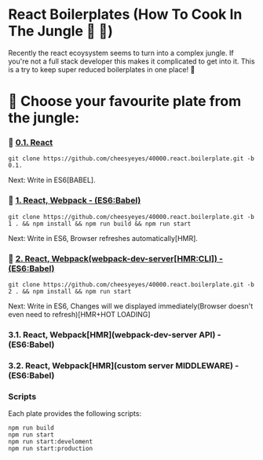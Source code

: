 # React Boilerplates (How To Cook In The Jungle :palm_tree: :see_no_evil:)

Recently the react ecoysystem seems to turn into a complex jungle.
If you're not a full stack developer this makes it complicated to get into it.
This is a try to keep super reduced boilerplates in one place! :tada:

# :open_book: Choose your favourite plate from the jungle:

### :banana: [0.1. React](../../tree/0.1)
```script
git clone https://github.com/cheesyeyes/40000.react.boilerplate.git -b 0.1.
```

Next: Write in ES6[BABEL].

### :avocado: [1.   React, Webpack - (ES6:Babel)](../../tree/1)
```script
git clone https://github.com/cheesyeyes/40000.react.boilerplate.git -b 1 . && npm install && npm run build && npm run start
```

Next: Write in ES6, Browser refreshes automatically[HMR].

### :pineapple: [2. React, Webpack(webpack-dev-server[HMR:CLI]) - (ES6:Babel)](../../tree/2)

```script
git clone https://github.com/cheesyeyes/40000.react.boilerplate.git -b 2 . && npm install && npm run start
```

Next: Write in ES6, Changes will we displayed immediately(Browser doesn't even need to refresh)[HMR+HOT LOADING]

### 3.1. React, Webpack[HMR](webpack-dev-server API) - (ES6:Babel)
### 3.2. React, Webpack[HMR](custom server MIDDLEWARE) - (ES6:Babel)

### Scripts
Each plate provides the following scripts:

```script
npm run build
npm run start
npm run start:develoment
npm run start:production
```
